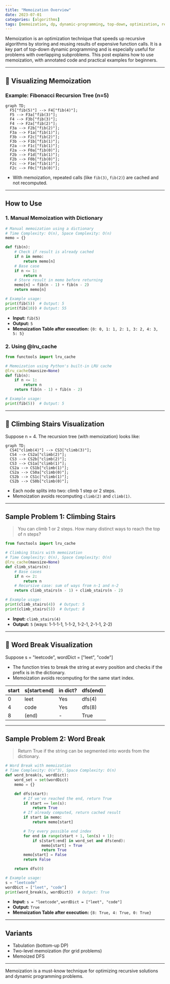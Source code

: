 ```yaml
---
title: "Memoization Overview"
date: 2023-07-01
categories: [algorithms]
tags: [memoization, dp, dynamic-programming, top-down, optimization, recursion, algorithms, python, coding-interview, leetcode, tutorial, guide, programming, lru-cache, problem-solving, big-o, time-complexity, tabulation, dfs, grid, word-break, fibonacci, climbing-stairs]
---
```


Memoization is an optimization technique that speeds up recursive algorithms by storing and reusing results of expensive function calls. It is a key part of top-down dynamic programming and is especially useful for problems with overlapping subproblems. This post explains how to use memoization, with annotated code and practical examples for beginners.

---

## 🧩 Visualizing Memoization

### Example: Fibonacci Recursion Tree (n=5)

```mermaid
graph TD;
  F5["fib(5)"] --> F4["fib(4)"];
  F5 --> F3a["fib(3)"];
  F4 --> F3b["fib(3)"];
  F4 --> F2a["fib(2)"];
  F3a --> F2b["fib(2)"];
  F3a --> F1a["fib(1)"];
  F3b --> F2c["fib(2)"];
  F3b --> F1b["fib(1)"];
  F2a --> F1c["fib(1)"];
  F2a --> F0a["fib(0)"];
  F2b --> F1d["fib(1)"];
  F2b --> F0b["fib(0)"];
  F2c --> F1e["fib(1)"];
  F2c --> F0c["fib(0)"];
```

- With memoization, repeated calls (like `fib(3)`, `fib(2)`) are cached and not recomputed.

---

## How to Use

### 1. Manual Memoization with Dictionary

```python
# Manual memoization using a dictionary
# Time Complexity: O(n), Space Complexity: O(n)
memo = {}

def fib(n):
    # Check if result is already cached
    if n in memo:
        return memo[n]
    # Base case
    if n <= 1:
        return n
    # Store result in memo before returning
    memo[n] = fib(n - 1) + fib(n - 2)
    return memo[n]

# Example usage:
print(fib(5))  # Output: 5
print(fib(10)) # Output: 55
```

- **Input:** `fib(5)`
- **Output:** `5`
- **Memoization Table after execution:** `{0: 0, 1: 1, 2: 1, 3: 2, 4: 3, 5: 5}`

### 2. Using @lru_cache

```python
from functools import lru_cache

# Memoization using Python's built-in LRU cache
@lru_cache(maxsize=None)
def fib(n):
    if n <= 1:
        return n
    return fib(n - 1) + fib(n - 2)

# Example usage:
print(fib(5))  # Output: 5
```

---

## 🧩 Climbing Stairs Visualization

Suppose n = 4. The recursion tree (with memoization) looks like:

```mermaid
graph TD;
  CS4["climb(4)"] --> CS3["climb(3)"];
  CS4 --> CS2a["climb(2)"];
  CS3 --> CS2b["climb(2)"];
  CS3 --> CS1a["climb(1)"];
  CS2a --> CS1b["climb(1)"];
  CS2a --> CS0a["climb(0)"];
  CS2b --> CS1c["climb(1)"];
  CS2b --> CS0b["climb(0)"];
```

- Each node splits into two: climb 1 step or 2 steps.
- Memoization avoids recomputing `climb(2)` and `climb(1)`.

---

## Sample Problem 1: Climbing Stairs

> You can climb 1 or 2 steps. How many distinct ways to reach the top of n steps?

```python
from functools import lru_cache

# Climbing Stairs with memoization
# Time Complexity: O(n), Space Complexity: O(n)
@lru_cache(maxsize=None)
def climb_stairs(n):
    # Base cases
    if n <= 2:
        return n
    # Recursive case: sum of ways from n-1 and n-2
    return climb_stairs(n - 1) + climb_stairs(n - 2)

# Example usage:
print(climb_stairs(4))  # Output: 5
print(climb_stairs(5))  # Output: 8
```

- **Input:** `climb_stairs(4)`
- **Output:** `5` (ways: 1-1-1-1, 1-1-2, 1-2-1, 2-1-1, 2-2)

---

## 🧩 Word Break Visualization

Suppose s = "leetcode", wordDict = ["leet", "code"]

- The function tries to break the string at every position and checks if the prefix is in the dictionary.
- Memoization avoids recomputing for the same start index.

| start | s[start:end] | in dict? | dfs(end) |
|-------|--------------|----------|----------|
| 0     | leet         | Yes      | dfs(4)   |
| 4     | code         | Yes      | dfs(8)   |
| 8     | (end)        | -        | True     |

---

## Sample Problem 2: Word Break

> Return True if the string can be segmented into words from the dictionary.

```python
# Word Break with memoization
# Time Complexity: O(n^3), Space Complexity: O(n)
def word_break(s, wordDict):
    word_set = set(wordDict)
    memo = {}

    def dfs(start):
        # If we've reached the end, return True
        if start == len(s):
            return True
        # If already computed, return cached result
        if start in memo:
            return memo[start]

        # Try every possible end index
        for end in range(start + 1, len(s) + 1):
            if s[start:end] in word_set and dfs(end):
                memo[start] = True
                return True
        memo[start] = False
        return False

    return dfs(0)

# Example usage:
s = "leetcode"
wordDict = ["leet", "code"]
print(word_break(s, wordDict))  # Output: True
```

- **Input:** `s = "leetcode"`, `wordDict = ["leet", "code"]`
- **Output:** `True`
- **Memoization Table after execution:** `{8: True, 4: True, 0: True}`

---

## Variants

- Tabulation (bottom-up DP)
- Two-level memoization (for grid problems)
- Memoized DFS

---

Memoization is a must-know technique for optimizing recursive solutions and dynamic programming problems. 